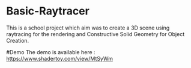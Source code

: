 # Basic-Raytracer
This is a school project which aim was to create a 3D scene using raytracing for the rendering and Constructive Solid Geometry for Object Creation.

#Demo
The demo is available here : https://www.shadertoy.com/view/MtSyWm